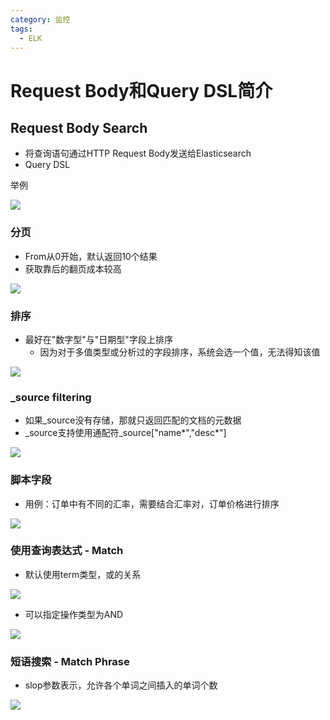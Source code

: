 ```yaml
---
category: 监控
tags:
  - ELK
---
```


# Request Body和Query DSL简介

## Request Body Search

* 将查询语句通过HTTP Request Body发送给Elasticsearch
* Query DSL

举例

![](https://gitee.com/clay-wangzhi/blogImg/raw/master/blogImg/1568169039971.png)

### 分页

* From从0开始，默认返回10个结果
* 获取靠后的翻页成本较高

![](https://gitee.com/clay-wangzhi/blogImg/raw/master/blogImg/1568169125069.png)

### 排序

* 最好在"数字型"与"日期型"字段上排序
  * 因为对于多值类型或分析过的字段排序，系统会选一个值，无法得知该值

![](https://gitee.com/clay-wangzhi/blogImg/raw/master/blogImg/1568170207936.png)

### _source filtering

* 如果\_source没有存储，那就只返回匹配的文档的元数据
* \_source支持使用通配符\_source["name\*","desc\*"]

![](https://gitee.com/clay-wangzhi/blogImg/raw/master/blogImg/1568191600446.png)

### 脚本字段

* 用例：订单中有不同的汇率，需要结合汇率对，订单价格进行排序

![](https://gitee.com/clay-wangzhi/blogImg/raw/master/blogImg/1568191768549.png)

### 使用查询表达式 - Match

* 默认使用term类型，或的关系

![](https://gitee.com/clay-wangzhi/blogImg/raw/master/blogImg/1568191830422.png)

* 可以指定操作类型为AND

![](https://gitee.com/clay-wangzhi/blogImg/raw/master/blogImg/1568191867781.png)

### 短语搜索 - Match Phrase

* slop参数表示，允许各个单词之间插入的单词个数

![](https://gitee.com/clay-wangzhi/blogImg/raw/master/blogImg/1568192076860.png)
